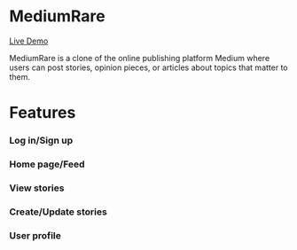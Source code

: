 # MediumRare

[Live Demo](https://medium-rare-stories.herokuapp.com/#/)

MediumRare is a clone of the online publishing platform Medium where users can post stories, opinion pieces, or articles about topics that matter to them.

# Features
### Log in/Sign up


### Home page/Feed


### View stories


### Create/Update stories


### User profile

